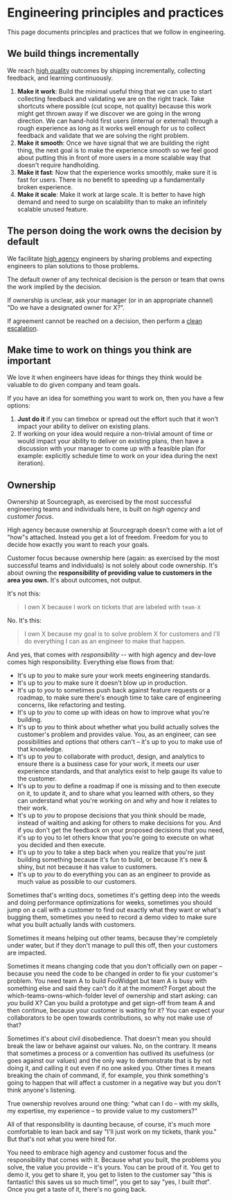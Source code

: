 # Engineering principles and practices

This page documents principles and practices that we follow in engineering.

## We build things incrementally

We reach [high quality](../../../../company-info-and-process/values/index.md#high-quality) outcomes by shipping incrementally, collecting feedback, and learning continuously.

1. **Make it work**: Build the minimal useful thing that we can use to start collecting feedback and validating we are on the right track. Take shortcuts where possible (cut scope, not quality) because this work might get thrown away if we discover we are going in the wrong direction. We can hand-hold first users (internal or external) through a rough experience as long as it works well enough for us to collect feedback and validate that we are solving the right problem.
1. **Make it smooth**: Once we have signal that we are building the right thing, the next goal is to make the experience smooth so we feel good about putting this in front of more users in a more scalable way that doesn't require handholding.
1. **Make it fast**: Now that the experience works smoothly, make sure it is fast for users. There is no benefit to speeding up a fundamentally broken experience.
1. **Make it scale**: Make it work at large scale. It is better to have high demand and need to surge on scalability than to make an infinitely scalable unused feature.

## The person doing the work owns the decision by default

We facilitate [high agency](../../../../company-info-and-process/values/index.md#high-agency) engineers by sharing problems and expecting engineers to plan solutions to those problems.

The default owner of any technical decision is the person or team that owns the work implied by the decision.

If ownership is unclear, ask your manager (or in an appropriate channel) "Do we have a designated owner for X?".

If agreement cannot be reached on a decision, then perform a [clean escalation](../../../../company-info-and-process/communication/conflicts.md).

## Make time to work on things you think are important

We love it when engineers have ideas for things they think would be valuable to do given company and team goals.

If you have an idea for something you want to work on, then you have a few options:

1. **Just do it** if you can timebox or spread out the effort such that it won't impact your ability to deliver on existing plans.
2. If working on your idea would require a non-trivial amount of time or would impact your ability to deliver on existing plans, then have a discussion with your manager to come up with a feasible plan (for example: explicitly schedule time to work on your idea during the next iteration).

## Ownership

Ownership at Sourcegraph, as exercised by the most successful engineering teams and individuals here, is built on _high agency_ and _customer focus_.

High agency because ownership at Sourcegraph doesn't come with a lot of "how"s attached. Instead you get a lot of freedom. Freedom for you to decide how exactly you want to reach your goals.

Customer focus because ownership here (again: as exercised by the most successful teams and individuals) is not solely about code ownership. It's about owning the **responsibility of providing value to customers in the area you own.** It's about outcomes, not output.

It's not this:

> I own X because I work on tickets that are labeled with `team-X`

No. It's this:

> I own X because my goal is to solve problem X for customers and I'll do everything I can as an engineer to make that happen.

And yes, that comes with _responsibility_ -- with high agency and dev-love comes high responsibility. Everything else flows from that:

- It's up to _you_ to make sure your work meets engineering standards.
- It's up to _you_ to make sure it doesn't blow up in production.
- It's up to _you_ to sometimes push back against feature requests or a roadmap, to make sure there's enough time to take care of engineering concerns, like refactoring and testing.
- It's up to _you_ to come up with ideas on how to improve what you're building.
- It's up to _you_ to think about whether what you build actually solves the customer's problem and provides value. You, as an engineer, can see possibilities and options that others can't – it's up to you to make use of that knowledge.
- It's up to _you_ to collaborate with product, design, and analytics to ensure there is a business case for your work, it meets our user experience standards, and that analytics exist to help gauge its value to the customer.
- It's up to _you_ to define a roadmap if one is missing and to then execute on it, to update it, and to share what you learned with others, so they can understand what you're working on and why and how it relates to their work.
- It's up to _you_ to propose decisions that you think should be made, instead of waiting and asking for others to make decisions for you. And if you don't get the feedback on your proposed decisions that you need, it's up to you to let others know that you're going to execute on what you decided and then execute.
- It's up to _you_ to take a step back when you realize that you're just building something because it's fun to build, or because it's new & shiny, but not because it has value to customers.
- It's up to _you_ to do everything you can as an engineer to provide as much value as possible to our customers.

Sometimes that's writing docs, sometimes it's getting deep into the weeds and doing performance optimizations for weeks, sometimes you should jump on a call with a customer to find out exactly what they want or what's bugging them, sometimes you need to record a demo video to make sure what you built actually lands with customers.

Sometimes it means helping out other teams, because they're completely under water, but if they don't manage to pull this off, then your customers are impacted.

Sometimes it means changing code that you don't officially own on paper – because you need the code to be changed in order to fix your customer's problem. You need team A to build FooWidget but team A is busy with something else and said they can't do it at the moment? Forget about the which-teams-owns-which-folder level of ownership and start asking: can _you_ build X? Can you build a prototype and get sign-off from team A and then continue, because your customer is waiting for it? You can expect your collaborators to be open towards contributions, so why not make use of that?

Sometimes it's about civil disobedience. That doesn't mean you should break the law or behave against our values. No, on the contrary. It means that sometimes a process or a convention has outlived its usefulness (or goes against our values) and the only way to demonstrate that is by not doing it, and calling it out even if no one asked you. Other times it means breaking the chain of command, if, for example, you think something's going to happen that will affect a customer in a negative way but you don't think anyone's listening.

True ownership revolves around one thing: "what can I do – with my skills, my expertise, my experience – to provide value to my customers?"

All of that responsibility is daunting because, of course, it's much more comfortable to lean back and say "I'll just work on my tickets, thank you." But that's not what you were hired for.

You need to embrace high agency and customer focus and the responsibility that comes with it. Because what you built, the problems you solve, the value you provide – it's yours. You can be proud of it. You get to demo it, you get to share it, you get to listen to the customer say "this is fantastic! this saves us so much time!", you get to say "yes, I built _that_". Once you get a taste of it, there's no going back.
